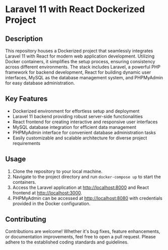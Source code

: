# Laravel 11 with React Dockerized Project

## Description

This repository houses a Dockerized project that seamlessly integrates Laravel 11 with React for modern web application development. Utilizing Docker containers, it simplifies the setup process, ensuring consistency across different environments. The stack includes Laravel, a powerful PHP framework for backend development, React for building dynamic user interfaces, MySQL as the database management system, and PHPMyAdmin for easy database administration.

## Key Features

- Dockerized environment for effortless setup and deployment
- Laravel 11 backend providing robust server-side functionalities
- React frontend for creating interactive and responsive user interfaces
- MySQL database integration for efficient data management
- PHPMyAdmin interface for convenient database administration tasks
- Easily customizable and scalable architecture for diverse project requirements

## Usage

1. Clone the repository to your local machine.
2. Navigate to the project directory and run `docker-compose up` to start the containers.
3. Access the Laravel application at [http://localhost:8000](http://localhost:8000) and React frontend at [http://localhost:3000](http://localhost:3000).
4. PHPMyAdmin can be accessed at [http://localhost:8080](http://localhost:8080) with credentials provided in the Docker configuration.

## Contributing

Contributions are welcome! Whether it's bug fixes, feature enhancements, or documentation improvements, feel free to open a pull request. Please adhere to the established coding standards and guidelines.
